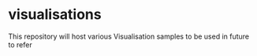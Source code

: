 # visualisations
This repository will host various Visualisation samples to be used in future to refer

